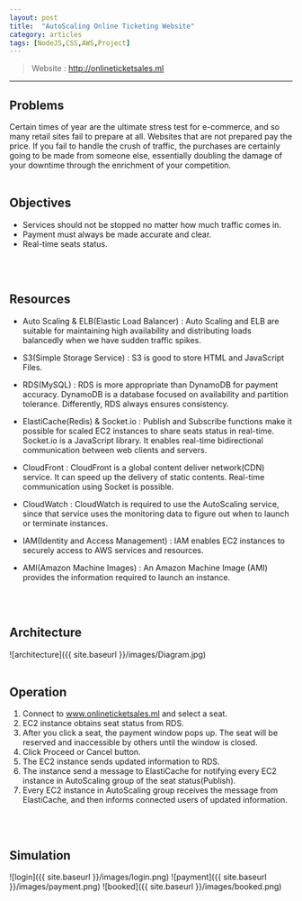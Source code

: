 ```yaml
---
layout: post
title:  "AutoScaling Online Ticketing Website"
category: articles
tags: [NodeJS,CSS,AWS,Project]
---
```


>Website : <http://onlineticketsales.ml>  

---
 
## Problems
Certain times of year are the ultimate stress test for e-commerce, and so many retail sites fail to prepare at all. Websites that are not prepared pay the price. If you fail to handle the crush of traffic, the purchases are certainly going to be made from someone else, essentially doubling the damage of your downtime through the enrichment of your competition.
<br>
<br>

## Objectives
- Services should not be stopped no matter how much traffic comes in.
- Payment must always be made accurate and clear.
- Real-time seats status.
<br>
<br>

## Resources
- Auto Scaling & ELB(Elastic Load Balancer)
: Auto Scaling and ELB are suitable for maintaining high availability and distributing loads balancedly when we have sudden traffic spikes.

- S3(Simple Storage Service)
: S3 is good to store HTML and JavaScript Files.

- RDS(MySQL)
: RDS is more appropriate than DynamoDB for payment accuracy. DynamoDB is a database focused on availability and partition tolerance. Differently, RDS always ensures consistency.

- ElastiCache(Redis) & Socket.io
: Publish and Subscribe functions make it possible for scaled EC2 instances to share seats status in real-time. Socket.io is a JavaScript library. It enables real-time bidirectional communication between web clients and servers.

- CloudFront
: CloudFront is a global content deliver network(CDN) service. It can speed up the delivery of static contents. Real-time communication using Socket is possible. 

- CloudWatch
: CloudWatch is required to use the AutoScaling service, since that service uses the monitoring data to figure out when to launch or terminate instances.

- IAM(Identity and Access Management)
: IAM enables EC2 instances to securely access to AWS services and resources.

- AMI(Amazon Machine Images)
: An Amazon Machine Image (AMI) provides the information required to launch an instance.
<br>
<br>

## Architecture

![architecture]({{ site.baseurl }}/images/Diagram.jpg)
<br>
<br>

## Operation
1. Connect to www.onlineticketsales.ml and select a seat.  
2. EC2 instance obtains seat status from RDS.
3. After you click a seat, the payment window pops up. The seat will be reserved and inaccessible by others until the window is closed.
4. Click Proceed or Cancel button. 
5. The EC2 instance sends updated information to RDS. 
6. The instance send a message to ElastiCache for notifying every EC2 instance in AutoScaling group of the seat status(Publish).  
7. Every EC2 instance in AutoScaling group receives the message from ElastiCache, and then informs connected users of updated information.
<br>
<br>

## Simulation

![login]({{ site.baseurl }}/images/login.png)
![payment]({{ site.baseurl }}/images/payment.png)
![booked]({{ site.baseurl }}/images/booked.png)
